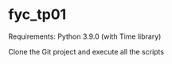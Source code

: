# fyc_tp01
Requirements: Python 3.9.0 (with Time library)

Clone the Git project and execute all the scripts
